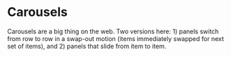 # Carousels

Carousels are a big thing on the web. Two versions here: 1) panels switch from row to row in a swap-out motion (items immediately swapped for next set of items), and 2) panels that slide from item to item.
